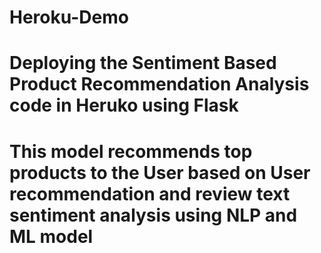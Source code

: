 # Heroku-Demo
# Deploying the Sentiment Based Product Recommendation Analysis code in Heruko using Flask
# This model recommends top products to the User based on User recommendation and review text sentiment analysis using NLP and ML model
